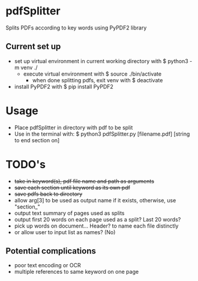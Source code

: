 # pdfSplitter

Splits PDFs according to key words using PyPDF2 library

## Current set up

- set up virtual environment in current working directory with $ python3 -m venv ./
  - execute virtual environment with $ source ./bin/activate
    - when done splitting pdfs, exit venv with $ deactivate
- install PyPDF2 with
  $ pip install PyPDF2

# Usage

- Place pdfSplitter in directory with pdf to be split
- Use in the terminal with:
  $ python3 pdfSplitter.py [filename.pdf] [string to end section on]

# TODO's

- ~~take in keyword(s), pdf file name and path as arguments~~
- ~~save each section until keyword as its own pdf~~
- ~~save pdfs back to directory~~
- allow arg[3] to be used as output name if it exists, otherwise, use "section\_"
- output text summary of pages used as splits
- output first 20 words on each page used as a split? Last 20 words?
- pick up words on document... Header? to name each file distinctly
- or allow user to input list as names? (No)

## Potential complications

- poor text encoding or OCR
- multiple references to same keyword on one page


